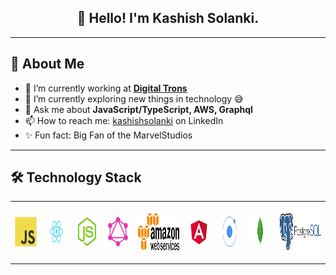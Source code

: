 <h2 align="center">👋 Hello! I'm Kashish Solanki.</h2>
<!-- <p align="center">
  <a href="https://blog.athulcyriac.in">Blog</a> •
  <a href="https://twitter.com/athulcajay">Twitter</a>
</p> -->

-------

## 🚀 About Me

- 🔭 I’m currently working at **[Digital Trons](https://www.digitaltrons.com/)**
- 🌱 I’m currently exploring new things in technology 😅
- 💬 Ask me about **JavaScript/TypeScript, AWS, Graphql**
- 📫 How to reach me: [kashishsolanki](hhttps://www.linkedin.com/in/kashishsolanki/) on LinkedIn
- ✨ Fun fact: Big Fan of the MarvelStudios

-------

## 🛠 Technology Stack

<table>
  <tr height="100">
    <td align="center" width="80">
        <img src="./images/techStack/js.png" width="48" height="48" alt="JavaScript" />
      </a>
    </td>
    <td align="center" width="80">
        <img src="./images/techStack/react_1.png" width="70" height="48" alt="React" />
      </a>
    </td>
    <td align="center" width="80">
        <img src="./images/techStack/node-js.png" width="48" height="48" alt="NodeJS" />
      </a>
    </td>
    <td align="center" width="80">
        <img src="./images/techStack/graphql.png" width="48" height="48" alt="Graphql" />
      </a>
    </td>
    <td align="center" width="150">
        <img src="./images/techStack/aws2.png" width="120" height="60" alt="AWS" />
      </a>
    </td>
    <td align="center" width="80">
        <img src="./images/techStack/angular.png" width="48" height="48" alt="Angular" />
      </a>
    </td>
    <td align="center" width="80">
        <img src="./images/techStack/ionic2.png" width="70" height="48" alt="Ionic" />
      </a>
    </td>
    <td align="center" width="80">
        <img src="./images/techStack/mongodb.png" width="60" height="48" alt="MongoDB" />
      </a>
    </td>
    <td align="center" width="150">
        <img src="./images/techStack/postgres.png" width="130" height="80" alt="Postgres" />
      </a>
    </td>
  </tr>
</table>
<br>
